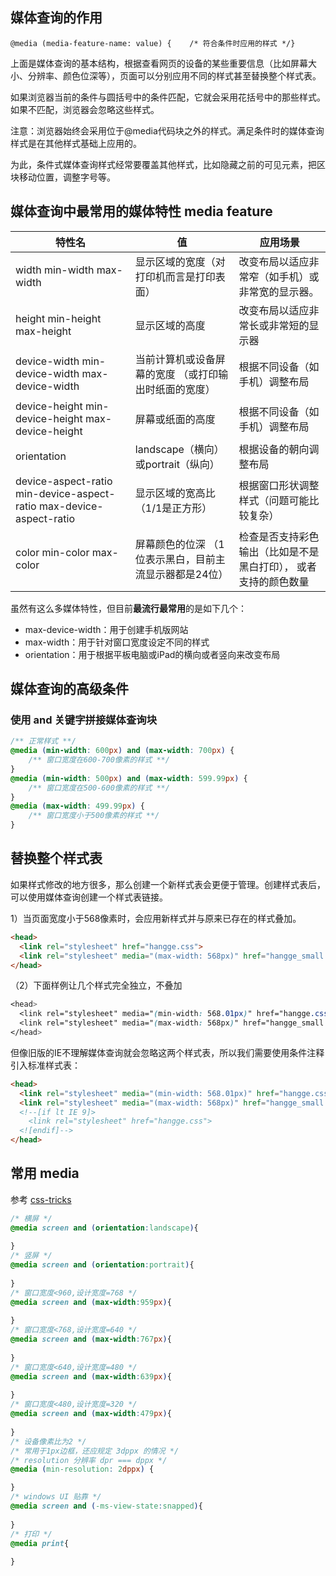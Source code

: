 ## 媒体查询的作用

```
@media (media-feature-name: value) {    /* 符合条件时应用的样式 */}
```

上面是媒体查询的基本结构，根据查看网页的设备的某些重要信息（比如屏幕大小、分辨率、颜色位深等），页面可以分别应用不同的样式甚至替换整个样式表。

如果浏览器当前的条件与圆括号中的条件匹配，它就会采用花括号中的那些样式。如果不匹配，浏览器会忽略这些样式。

注意：浏览器始终会采用位于@media代码块之外的样式。满足条件时的媒体查询样式是在其他样式基础上应用的。

为此，条件式媒体查询样式经常要覆盖其他样式，比如隐藏之前的可见元素，把区块移动位置，调整字号等。

## 媒体查询中最常用的媒体特性 media feature

| 特性名                                                       | 值                                                     | 应用场景                                                     |
| ------------------------------------------------------------ | ------------------------------------------------------ | ------------------------------------------------------------ |
| width  min-width  max-width                                  | 显示区域的宽度（对打印机而言是打印表面）               | 改变布局以适应非常窄（如手机）或非常宽的显示器。             |
| height  min-height  max-height                               | 显示区域的高度                                         | 改变布局以适应非常长或非常短的显示器                         |
| device-width  min-device-width  max-device-width             | 当前计算机或设备屏幕的宽度 （或打印输出时纸面的宽度）  | 根据不同设备（如手机）调整布局                               |
| device-height  min-device-height  max-device-height          | 屏幕或纸面的高度                                       | 根据不同设备（如手机）调整布局                               |
| orientation                                                  | landscape（横向）或portrait（纵向）                    | 根据设备的朝向调整布局                                       |
| device-aspect-ratio  min-device-aspect-ratio  max-device-aspect-ratio | 显示区域的宽高比（1/1是正方形）                        | 根据窗口形状调整样式（问题可能比较复杂）                     |
| color  min-color  max-color                                  | 屏幕颜色的位深 （1位表示黑白，目前主流显示器都是24位） | 检查是否支持彩色输出（比如是不是黑白打印），  或者支持的颜色数量 |

虽然有这么多媒体特性，但目前**最流行最常用**的是如下几个：

- max-device-width：用于创建手机版网站
- max-width：用于针对窗口宽度设定不同的样式
- orientation：用于根据平板电脑或iPad的横向或者竖向来改变布局

## 媒体查询的高级条件

### 使用 and 关键字拼接媒体查询块

```css
/** 正常样式 **/ 
@media (min-width: 600px) and (max-width: 700px) {
	/** 窗口宽度在600-700像素的样式 **/
} 
@media (min-width: 500px) and (max-width: 599.99px) {
	/** 窗口宽度在500-600像素的样式 **/
} 
@media (max-width: 499.99px) {
	/** 窗口宽度小于500像素的样式 **/
}
```

## 替换整个样式表

如果样式修改的地方很多，那么创建一个新样式表会更便于管理。创建样式表后，可以使用媒体查询创建一个样式表链接。

1）当页面宽度小于568像素时，会应用新样式并与原来已存在的样式叠加。

```html
<head>
  <link rel="stylesheet" href="hangge.css">
  <link rel="stylesheet" media="(max-width: 568px)" href="hangge_small.css">
</head>
```

（2）下面样例让几个样式完全独立，不叠加

```css
<head>
  <link rel="stylesheet" media="(min-width: 568.01px)" href="hangge.css">
  <link rel="stylesheet" media="(max-width: 568px)" href="hangge_small.css">
</head>
```

但像旧版的IE不理解媒体查询就会忽略这两个样式表，所以我们需要使用条件注释引入标准样式表：

```html
<head>
  <link rel="stylesheet" media="(min-width: 568.01px)" href="hangge.css">
  <link rel="stylesheet" media="(max-width: 568px)" href="hangge_small.css">
  <!--[if lt IE 9]>
    <link rel="stylesheet" href="hangge.css">
  <![endif]-->
</head>
```

## 常用 media

参考 [css-tricks](http://css-tricks.neatbang.com/media/#%E5%B8%B8%E7%94%A8-midea)

```css
/* 横屏 */
@media screen and (orientation:landscape){
     
}
/* 竖屏 */
@media screen and (orientation:portrait){
     
}
/* 窗口宽度<960,设计宽度=768 */
@media screen and (max-width:959px){
     
}
/* 窗口宽度<768,设计宽度=640 */
@media screen and (max-width:767px){
     
}
/* 窗口宽度<640,设计宽度=480 */
@media screen and (max-width:639px){
     
}
/* 窗口宽度<480,设计宽度=320 */
@media screen and (max-width:479px){
     
}
/* 设备像素比为2 */
/* 常用于1px边框，还应规定 3dppx 的情况 */
/* resolution 分辨率 dpr === dppx */
@media (min-resolution: 2dppx) {

}
/* windows UI 贴靠 */
@media screen and (-ms-view-state:snapped){
     
}
/* 打印 */
@media print{
     
}
```

